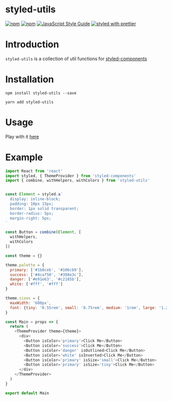 # styled-utils

[![npm](https://img.shields.io/npm/dm/styled-utils.svg)](https://www.npmjs.com/package/styled-utils)
[![npm](https://img.shields.io/npm/v/styled-utils.svg)](https://www.npmjs.com/package/styled-utils)
[![JavaScript Style Guide](https://img.shields.io/badge/code_style-standard-brightgreen.svg)](https://standardjs.com)
[![styled with prettier](https://img.shields.io/badge/styled_with-prettier-ff69b4.svg)](https://github.com/prettier/prettier)

# Introduction
`styled-utils` is a collection of util functions for [styled-components](https://github.com/styled-components/styled-components)

# Installation

```
npm install styled-utils --save
```
```
yarn add styled-utils
```

# Usage

Play with it [here](https://www.webpackbin.com/bins/-KocYWcF9u3vyfYcKUcr)

# Example

```javascript
import React from 'react'
import styled, { ThemeProvider } from 'styled-components'
import { combine, withHelpers, withColors } from 'styled-utils'


const Element = styled.a`
  display: inline-block;
  padding: 10px 15px;
  border: 1px solid transparent;
  border-radius: 5px;
  margin-right: 5px;
`

const Button = combine(Element, [
  withHelpers,
  withColors
])

const theme = {}

theme.palette = {
  primary: ['#1b8ceb', '#106cb9'],
  success: ['#4caf50', '#388e3c'],
  danger: ['#e91e63', '#c2185b'],
  white: ['#fff', '#fff']
}

theme.sizes = {
  maxWidth: '600px',
  font: {tiny: '0.55rem', small: '0.75rem', medium: '1rem', large: '1.25rem', big: '1.5rem', huge: '2rem'}
}

const Main = props => {
  return (
    <ThemeProvider theme={theme}>
      <div>
        <Button isColor='primary'>Click Me</Button>
        <Button isColor='success'>Click Me</Button>
        <Button isColor='danger' isOutlined>Click Me</Button>
        <Button isColor='white' isInverted>Click Me</Button>
        <Button isColor='primary' isSize='small'>Click Me</Button>
        <Button isColor='primary' isSize='tiny'>Click Me</Button>
      </div>
    </ThemeProvider>
  )
}

export default Main

```